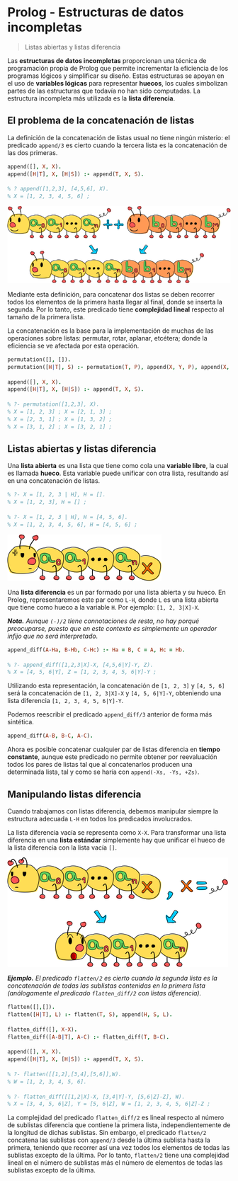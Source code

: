 # Prolog - Estructuras de datos incompletas
> Listas abiertas y listas diferencia

Las **estructuras de datos incompletas** proporcionan una técnica de programación propia de Prolog que permite incrementar la eficiencia de los programas lógicos y simplificar su diseño. Estas estructuras se apoyan en el uso de **variables lógicas** para representar **huecos**, los cuales simbolizan partes de las estructuras que todavía no han sido computadas. La estructura incompleta más utilizada es la **lista diferencia**.

## El problema de la concatenación de listas

La definición de la concatenación de listas usual no tiene ningún misterio: el predicado `append/3` es cierto cuando la tercera lista es la concatenación de las dos primeras.

```prolog
append([], X, X).
append([H|T], X, [H|S]) :- append(T, X, S).

% ? append([1,2,3], [4,5,6], X).
% X = [1, 2, 3, 4, 5, 6] ;
```

![append/3](https://github.com/jariazavalverde/blog/blob/master/img/01-02.png)

Mediante esta definición, para concatenar dos listas se deben recorrer todos los elementos de la primera hasta llegar al final, donde se inserta la segunda. Por lo tanto, este predicado tiene **complejidad lineal** respecto al tamaño de la primera lista.

La concatenación es la base para la implementación de muchas de las operaciones sobre listas: permutar, rotar, aplanar, etcétera; donde la eficiencia se ve afectada por esta operación.

```prolog
permutation([], []).
permutation([H|T], S) :- permutation(T, P), append(X, Y, P), append(X, [H|Y], S).

append([], X, X).
append([H|T], X, [H|S]) :- append(T, X, S).

% ?- permutation([1,2,3], X).
% X = [1, 2, 3] ; X = [2, 1, 3] ;
% X = [2, 3, 1] ; X = [1, 3, 2] ;
% X = [3, 1, 2] ; X = [3, 2, 1] ;
```

## Listas abiertas y listas diferencia

Una **lista abierta** es una lista que tiene como cola una **variable libre**, la cual es llamada **hueco**. Esta variable puede unificar con otra lista, resultando así en una concatenación de listas.

```prolog
% ?- X = [1, 2, 3 | H], H = [].
% X = [1, 2, 3], H = [] ;

% ?- X = [1, 2, 3 | H], H = [4, 5, 6].
% X = [1, 2, 3, 4, 5, 6], H = [4, 5, 6] ;
```

![Lista abierta](https://github.com/jariazavalverde/blog/blob/master/img/01-03.png)

Una **lista diferencia** es un par formado por una lista abierta y su hueco. En Prolog, representaremos este par como `L-H`, donde `L` es una lista abierta que tiene como hueco a la variable `H`. Por ejemplo: `[1, 2, 3|X]-X`.

***Nota.*** *Aunque `(-)/2` tiene connotaciones de resta, no hay porqué preocuparse, puesto que en este contexto es simplemente un operador infijo que no será interpretado.*

```prolog
append_diff(A-Ha, B-Hb, C-Hc) :- Ha = B, C = A, Hc = Hb.

% ?- append_diff([1,2,3|X]-X, [4,5,6|Y]-Y, Z).
% X = [4, 5, 6|Y], Z = [1, 2, 3, 4, 5, 6|Y]-Y ;
```

Utilizando esta representación, la concatenación de `[1, 2, 3]` y `[4, 5, 6]` será la concatenación de `[1, 2, 3|X]-X` y `[4, 5, 6|Y]-Y`, obteniendo una lista diferencia `[1, 2, 3, 4, 5, 6|Y]-Y`.

Podemos reescribir el predicado `append_diff/3` anterior de forma más sintética.

```prolog
append_diff(A-B, B-C, A-C).
```

Ahora es posible concatenar cualquier par de listas diferencia en **tiempo constante**, aunque este predicado no permite obtener por reevaluación todos los pares de listas tal que al concatenarlos producen una determinada lista, tal y como se haría con `append(-Xs, -Ys, +Zs)`.

## Manipulando listas diferencia

Cuando trabajamos con listas diferencia, debemos manipular siempre la estructura adecuada `L-H` en todos los predicados involucrados.

La lista diferencia vacía se representa como `X-X`. Para transformar una lista diferencia en una **lista estándar** simplemente hay que unificar el hueco de la lista diferencia con la lista vacía `[]`.

![De lista diferencia a lista estándar](https://github.com/jariazavalverde/blog/blob/master/img/01-04.png)

***Ejemplo.*** *El predicado `flatten/2` es cierto cuando la segunda lista es la concatenación de todas las sublistas contenidas en la primera lista (análogamente el predicado `flatten_diff/2` con listas diferencia).*

```prolog
flatten([],[]).
flatten([H|T], L) :- flatten(T, S), append(H, S, L).

flatten_diff([], X-X).
flatten_diff([A-B|T], A-C) :- flatten_diff(T, B-C).

append([], X, X).
append([H|T], X, [H|S]) :- append(T, X, S).

% ?- flatten([[1,2],[3,4],[5,6]],W).
% W = [1, 2, 3, 4, 5, 6].

% ?- flatten_diff([[1,2|X]-X, [3,4|Y]-Y, [5,6|Z]-Z], W).
% X = [3, 4, 5, 6|Z], Y = [5, 6|Z], W = [1, 2, 3, 4, 5, 6|Z]-Z ;
```

La complejidad del predicado `flatten_diff/2` es lineal respecto al número de sublistas diferencia que contiene la primera lista, independientemente de la longitud de dichas sublistas. Sin embargo, el predicado `flatten/2` concatena las sublistas con `append/3` desde la última sublista hasta la primera, teniendo que recorrer así una vez todos los elementos de todas las sublistas excepto de la última. Por lo tanto, `flatten/2` tiene una complejidad lineal en el número de sublistas más el número de elementos de todas las sublistas excepto de la última.